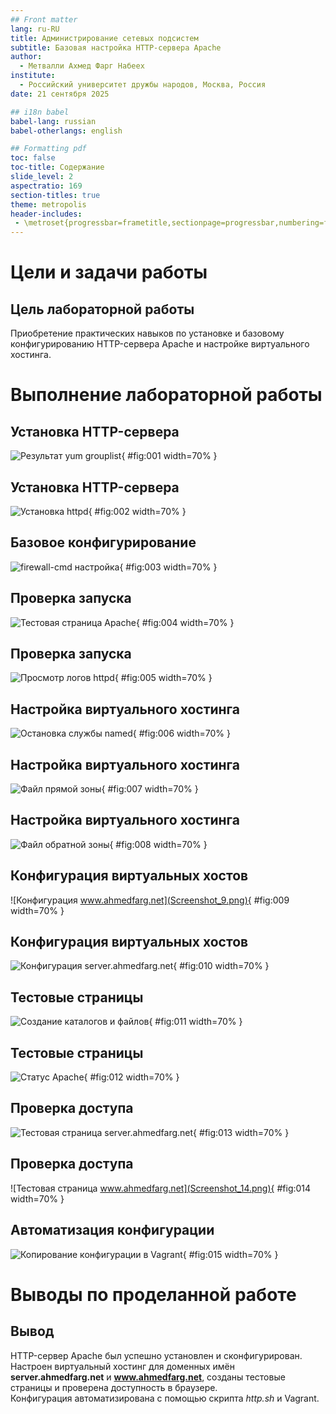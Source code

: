 ```yaml
---
## Front matter
lang: ru-RU
title: Администрирование сетевых подсистем
subtitle: Базовая настройка HTTP-сервера Apache
author:
  - Метвалли Ахмед Фарг Набеех
institute:
  - Российский университет дружбы народов, Москва, Россия
date: 21 сентября 2025

## i18n babel
babel-lang: russian
babel-otherlangs: english

## Formatting pdf
toc: false
toc-title: Содержание
slide_level: 2
aspectratio: 169
section-titles: true
theme: metropolis
header-includes:
 - \metroset{progressbar=frametitle,sectionpage=progressbar,numbering=fraction}
---
```


# Цели и задачи работы

## Цель лабораторной работы

Приобретение практических навыков по установке и базовому конфигурированию HTTP-сервера Apache и настройке виртуального хостинга.

# Выполнение лабораторной работы

## Установка HTTP-сервера

![Результат yum grouplist](Screenshot_1.png){ #fig:001 width=70% }

## Установка HTTP-сервера

![Установка httpd](Screenshot_2.png){ #fig:002 width=70% }

## Базовое конфигурирование

![firewall-cmd настройка](Screenshot_3.png){ #fig:003 width=70% }

## Проверка запуска

![Тестовая страница Apache](Screenshot_4.png){ #fig:004 width=70% }

## Проверка запуска

![Просмотр логов httpd](Screenshot_5.png){ #fig:005 width=70% }

## Настройка виртуального хостинга

![Остановка службы named](Screenshot_6.png){ #fig:006 width=70% }

## Настройка виртуального хостинга

![Файл прямой зоны](Screenshot_7.png){ #fig:007 width=70% }

## Настройка виртуального хостинга

![Файл обратной зоны](Screenshot_8.png){ #fig:008 width=70% }

## Конфигурация виртуальных хостов

![Конфигурация www.ahmedfarg.net](Screenshot_9.png){ #fig:009 width=70% }

## Конфигурация виртуальных хостов

![Конфигурация server.ahmedfarg.net](Screenshot_10.png){ #fig:010 width=70% }

## Тестовые страницы

![Создание каталогов и файлов](Screenshot_11.png){ #fig:011 width=70% }

## Тестовые страницы

![Статус Apache](Screenshot_12.png){ #fig:012 width=70% }

## Проверка доступа

![Тестовая страница server.ahmedfarg.net](Screenshot_13.png){ #fig:013 width=70% }

## Проверка доступа

![Тестовая страница www.ahmedfarg.net](Screenshot_14.png){ #fig:014 width=70% }

## Автоматизация конфигурации

![Копирование конфигурации в Vagrant](Screenshot_15.png){ #fig:015 width=70% }

# Выводы по проделанной работе

## Вывод

HTTP-сервер Apache был успешно установлен и сконфигурирован.  
Настроен виртуальный хостинг для доменных имён **server.ahmedfarg.net** и **www.ahmedfarg.net**, созданы тестовые страницы и проверена доступность в браузере.  
Конфигурация автоматизирована с помощью скрипта *http.sh* и Vagrant.
